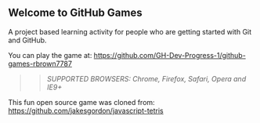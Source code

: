 ## Welcome to GitHub Games

A project based learning activity for people who are getting started with Git and GitHub.

You can play the game at: https://github.com/GH-Dev-Progress-1/github-games-rbrown7787

>> _*SUPPORTED BROWSERS*: Chrome, Firefox, Safari, Opera and IE9+_

This fun open source game was cloned from: https://github.com/jakesgordon/javascript-tetris

